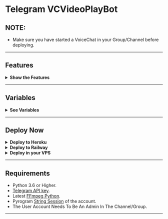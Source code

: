 # Telegram VCVideoPlayBot
## NOTE:

- Make sure you have started a VoiceChat in your Group/Channel before deploying.

---

## Features

<details>
  <summary><b>Show the Features</b></summary>
<br/>

- Playlist, queue.
- Supports Play from Youtube Playlist.
- Change VoiceChat title to current playing song name.
- Supports Live streaming from youtube
- Play from telegram file supported.
- Starts Radio after if no songs in playlist.
- Automatically downloads audio for the first two tracks in the playlist to ensure smooth playing
- Automatic restart even if heroku restarts.
- Support exporting and importing playlist.

</details>

---

## Variables
<details>
  <summary><b>See Variables</b></summary>
<br/>

<b>Mandatory Vars</b>
1. `API_ID` : Get From [my.telegram.org](https://my.telegram.org/)
2. `API_HASH` : Get from [my.telegram.org](https://my.telegram.org)
3. `BOT_TOKEN` : [@Botfather](https://telegram.dog/BotFather)
4. `SESSION_STRING` : Generate From here [![GenerateStringName](https://img.shields.io/badge/repl.it-generateStringName-yellowgreen)](https://replit.com/@ZauteKm/GenerateStringSession)
5. `CHAT` : ID of Channel/Group where the bot plays Music.

<b>Optional Vars</b>
1. `LOG_GROUP` : Group to send Playlist, if CHAT is a Group()
2. `ADMINS` : ID of users who can use admin commands.
3. `STARTUP_STREAM` : This will be streamed on startups and restarts of bot. You can use either any STREAM_URL or a direct link of any video or a Youtube Live link. You can also use YouTube Playlist.Find a Telegram Link for your playlist from [PlayList Dumb](https://telegram.dog/DumpPlaylist) or get a PlayList from [PlayList Extract](https://telegram.dog/GetAPlaylistbot). The PlayList link should in form `https://t.me/DumpPlaylist/xxx`.
4. `REPLY_MESSAGE` : A reply to those who message the USER account in PM. Leave it blank if you do not need this feature. 
5. `ADMIN_ONLY` : Pass `Y` If you want to make /play command only for admins of `CHAT`. By default /play is available for all.
6. `HEROKU_API_KEY` : Your heroku api key. Get one from [here](https://dashboard.heroku.com/account/applications/authorizations/new)
7. `HEROKU_APP_NAME` : Your heroku apps name.

</details>

---

## Deploy Now

<details><summary><b>Deploy to Heroku</b></summary>
<p>
<br>
<a href="https://heroku.com/deploy?template=https://github.com/ZauteKm/vcVideoPlayer">
  <img src="https://www.herokucdn.com/deploy/button.svg" alt="Deploy">
</a>
</p>
</details>

<details>
  <summary><b>Deploy to Railway</b></summary>
<br/>

<p align="left">
<a href="https://railway.app/new/template?template=https%3A%2F%2Fgithub.com%2FZauteKm%2FVCVideoPlayBot"
">
     <img height="30px" src="https://railway.app/button.svg">
  </a>
</p>

</a>
</p>

</details>

<details>
  <summary><b>Deploy in your VPS</b></summary>
<br/>

```sh
$ git clone https://github.com/ZauteKm/VCVideoPlayBot.git
$ cd VCVideoPlayBot
$ sudo apt-get install python3-pip ffmpeg
$ pip3 install -U pip
$ pip3 install -U -r requirements.txt
# <create .env variables appropriately>
$ python3 main.py
```

</details>

---

## Requirements
- Python 3.6 or Higher.
- [Telegram API key](https://docs.pyrogram.org/intro/quickstart#enjoy-the-api).
- Latest [FFmpeg Python](https://www.ffmpeg.org/).
- Pyrogram [String Session](https://replit.com/@ZauteKm/GenerateStringSession) of the account.
- The User Account Needs To Be An Admin In The Channel/Group.

---
